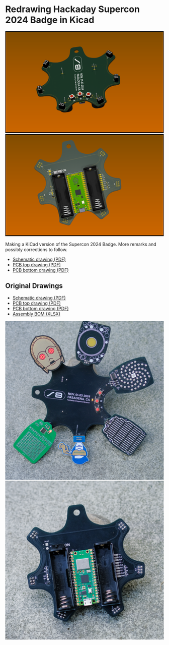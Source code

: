 # Redrawing Hackaday Supercon 2024 Badge in Kicad

![](images/badge24-front.png)
![](images/badge24-back.png)

Making a KiCad version of the Supercon 2024 Badge.
More remarks and possibly corrections to follow.

* [Schematic drawing (PDF)](badge24-schematic.pdf)
* [PCB top drawing (PDF)](badge24-pcb-top.pdf)
* [PCB bottom drawing (PDF)](badge24-pcb-bot.pdf)

## Original Drawings

* [Schematic drawing (PDF)](badge24-original-schematic.pdf)
* [PCB top drawing (PDF)](badge24-original-pcb-top.pdf)
* [PCB bottom drawing (PDF)](badge24-original-pcb-bot.pdf)
* [Assembly BOM (XLSX)](badge24-original-and-petal-matrix-bom.xlsx)


![](images/supercon8_square-populated_bright_4d8bc3.png)
![](images/supercon8_badge_back_bright.png)
